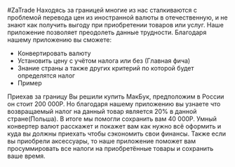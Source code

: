 #ZaTrade
Находясь за границей многие из нас сталкиваются с проблемой перевода цен из иностранной валюты в отечественную, и не знают как получить выгоду при приобретении товаров или услуг. Наше приложение позволяет преодолеть данные трудности.
Благодаря нашему приложению вы сможете:
- Конвертировать валюту 
- Установить цену с учётом налога или без (Главная фича)
- Знание страны а также других критерий по которой будет определятся налог 
- Пример

Приехав за границу Вы решили купить МакБук, предположим в России он стоит 200 000Р.
Но благодаря нашему приложению  вы узнаете что возвращаемый налог на данный товар является 20% в данной стране(Польша).
В итоге мы помогли сохранить вам 40 000Р.
Умный конвертер валют расскажет и покажет вам как нужно всё оформить и куда вы должны приехать чтобы сэкономить свои финансы.
Также если вы приобрели аксессуары, то наше приложение поможет вам  просуммировать все налоги на приобретённые товары и сохранить ваше время.

